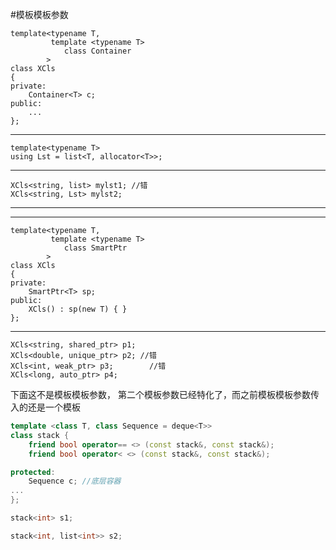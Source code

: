 #模板模板参数

    template<typename T,
             template <typename T>
                class Container
            >
    class XCls
    {
    private:
        Container<T> c;
    public:
        ...
    };
------------------
    template<typename T>
    using Lst = list<T, allocator<T>>;
------------------
    XCls<string, list> mylst1; //错
    XCls<string, Lst> mylst2;

------------------
******************
    template<typename T,
             template <typename T>
                class SmartPtr
            >
    class XCls
    {
    private:
        SmartPtr<T> sp;
    public:
        XCls() : sp(new T) { }
    };
------------------
    XCls<string, shared_ptr> p1;
    XCls<double, unique_ptr> p2; //错
    XCls<int, weak_ptr> p3;        //错
    XCls<long, auto_ptr> p4;


下面这不是模板模板参数， 第二个模板参数已经特化了，而之前模板模板参数传入的还是一个模板
```c++
template <class T, class Sequence = deque<T>>
class stack {
    friend bool operator== <> (const stack&, const stack&);
    friend bool operator< <> (const stack&, const stack&);

protected:
    Sequence c; //底层容器
...
};

stack<int> s1;

stack<int, list<int>> s2;
```